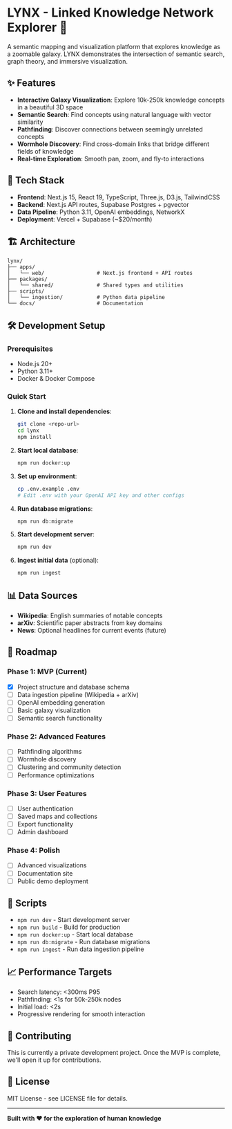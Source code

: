# LYNX - Linked Knowledge Network Explorer 🌌

A semantic mapping and visualization platform that explores knowledge as a zoomable galaxy. LYNX demonstrates the intersection of semantic search, graph theory, and immersive visualization.

## ✨ Features

- **Interactive Galaxy Visualization**: Explore 10k-250k knowledge concepts in a beautiful 3D space
- **Semantic Search**: Find concepts using natural language with vector similarity
- **Pathfinding**: Discover connections between seemingly unrelated concepts
- **Wormhole Discovery**: Find cross-domain links that bridge different fields of knowledge
- **Real-time Exploration**: Smooth pan, zoom, and fly-to interactions

## 🚀 Tech Stack

- **Frontend**: Next.js 15, React 19, TypeScript, Three.js, D3.js, TailwindCSS
- **Backend**: Next.js API routes, Supabase Postgres + pgvector
- **Data Pipeline**: Python 3.11, OpenAI embeddings, NetworkX
- **Deployment**: Vercel + Supabase (~$20/month)

## 🏗️ Architecture

```
lynx/
├── apps/
│   └── web/                 # Next.js frontend + API routes
├── packages/
│   └── shared/              # Shared types and utilities
├── scripts/
│   └── ingestion/           # Python data pipeline
└── docs/                    # Documentation
```

## 🛠️ Development Setup

### Prerequisites

- Node.js 20+
- Python 3.11+
- Docker & Docker Compose

### Quick Start

1. **Clone and install dependencies**:
   ```bash
   git clone <repo-url>
   cd lynx
   npm install
   ```

2. **Start local database**:
   ```bash
   npm run docker:up
   ```

3. **Set up environment**:
   ```bash
   cp .env.example .env
   # Edit .env with your OpenAI API key and other configs
   ```

4. **Run database migrations**:
   ```bash
   npm run db:migrate
   ```

5. **Start development server**:
   ```bash
   npm run dev
   ```

6. **Ingest initial data** (optional):
   ```bash
   npm run ingest
   ```

## 📊 Data Sources

- **Wikipedia**: English summaries of notable concepts
- **arXiv**: Scientific paper abstracts from key domains
- **News**: Optional headlines for current events (future)

## 🎯 Roadmap

### Phase 1: MVP (Current)
- [x] Project structure and database schema
- [ ] Data ingestion pipeline (Wikipedia + arXiv)
- [ ] OpenAI embedding generation
- [ ] Basic galaxy visualization
- [ ] Semantic search functionality

### Phase 2: Advanced Features
- [ ] Pathfinding algorithms
- [ ] Wormhole discovery
- [ ] Clustering and community detection
- [ ] Performance optimizations

### Phase 3: User Features
- [ ] User authentication
- [ ] Saved maps and collections
- [ ] Export functionality
- [ ] Admin dashboard

### Phase 4: Polish
- [ ] Advanced visualizations
- [ ] Documentation site
- [ ] Public demo deployment

## 🔧 Scripts

- `npm run dev` - Start development server
- `npm run build` - Build for production
- `npm run docker:up` - Start local database
- `npm run db:migrate` - Run database migrations
- `npm run ingest` - Run data ingestion pipeline

## 📈 Performance Targets

- Search latency: <300ms P95
- Pathfinding: <1s for 50k-250k nodes
- Initial load: <2s
- Progressive rendering for smooth interaction

## 🤝 Contributing

This is currently a private development project. Once the MVP is complete, we'll open it up for contributions.

## 📄 License

MIT License - see LICENSE file for details.

---

**Built with ❤️ for the exploration of human knowledge**
